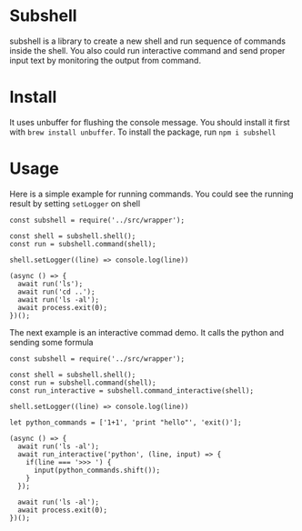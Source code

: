 # Subshell
subshell is a library to create a new shell and run sequence of commands inside the shell. You also could run interactive command and send proper input text by monitoring the output from command.

# Install
It uses unbuffer for flushing the console message. You should install it first with `brew install unbuffer`. To install the package, run `npm i subshell`

# Usage
Here is a simple example for running commands. You could see the running result by setting `setLogger` on shell
```
const subshell = require('../src/wrapper');

const shell = subshell.shell();
const run = subshell.command(shell);

shell.setLogger((line) => console.log(line))

(async () => {
  await run('ls');
  await run('cd ..');
  await run('ls -al');
  await process.exit(0);
})();
```

The next example is an interactive commad demo. It calls the python and sending some formula

```
const subshell = require('../src/wrapper');

const shell = subshell.shell();
const run = subshell.command(shell);
const run_interactive = subshell.command_interactive(shell);

shell.setLogger((line) => console.log(line))

let python_commands = ['1+1', 'print "hello"', 'exit()'];

(async () => {
  await run('ls -al');
  await run_interactive('python', (line, input) => {
    if(line === '>>> ') {
      input(python_commands.shift());
    }
  });

  await run('ls -al');
  await process.exit(0);
})();
```



